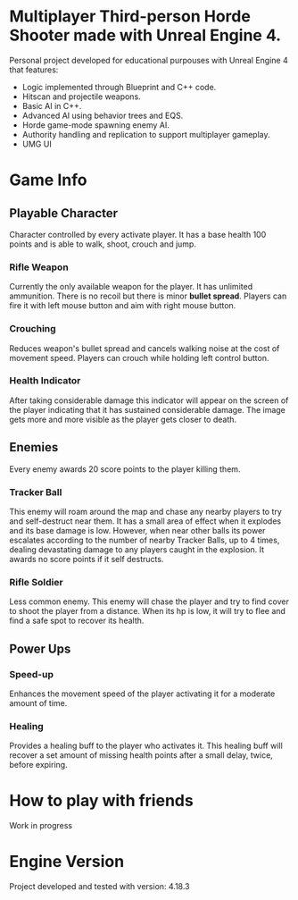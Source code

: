 # Multiplayer Third-person Horde Shooter made with Unreal Engine 4.
Personal project developed for educational purpouses with Unreal Engine 4 that features:
 - Logic implemented through Blueprint and C++ code.
 - Hitscan and projectile weapons.
 - Basic AI in C++.
 - Advanced AI using behavior trees and EQS.
 - Horde game-mode spawning enemy AI.
 - Authority handling and replication to support multiplayer gameplay.
 - UMG UI
 
 # Game Info
 
 ## Playable Character
 
 Character controlled by every activate player. It has a base health 100 points and is able to walk, shoot, crouch and jump.
 
 ### Rifle Weapon
 
 Currently the only available weapon for the player. It has unlimited ammunition.
 There is no recoil but there is minor **bullet spread**.
 Players can fire it with left mouse button and aim with right mouse button.
 
 ### Crouching
 
 Reduces weapon's bullet spread and cancels walking noise at the cost of movement speed.
 Players can crouch while holding left control button.
 
 ### Health Indicator
 
 After taking considerable damage this indicator will appear on the screen of the player indicating that it has sustained considerable damage. The image gets more and more visible as the player gets closer to death.
 
 ## Enemies
 
 Every enemy awards 20 score points to the player killing them.
 
 ### Tracker Ball
 
 This enemy will roam around the map and chase any nearby players to try and self-destruct near them.
 It has a small area of effect when it explodes and its base damage is low. However, when near other balls its power escalates according to the number of nearby Tracker Balls, up to 4 times, dealing devastating damage to any players caught in the explosion.
 It awards no score points if it self destructs. 
 
 ### Rifle Soldier
 
 Less common enemy. This enemy will chase the player and try to find cover to shoot the player from a distance. When its hp is low, it will try to flee and find a safe spot to recover its health.
 
 ## Power Ups
 
 ### Speed-up
 
 Enhances the movement speed of the player activating it for a moderate amount of time.
 
 ### Healing
 
 Provides a healing buff to the player who activates it. This healing buff will recover a set amount of missing health points after a small delay, twice, before expiring.
 
 # How to play with friends
 
 Work in progress
 
 # Engine Version
 Project developed and tested with version: 4.18.3

